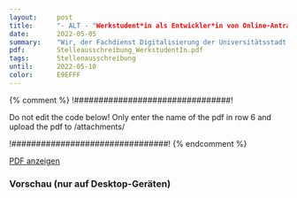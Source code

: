 ```yaml
---
layout:     post
title:      "- ALT - "Werkstudent*in als Entwickler*in von Online-Antragsassistenten und Back-End Workflows"
date:       2022-05-05
summary:    "Wir, der Fachdienst Digitalisierung der Universitätsstadt Marburg, suchen Dich zum nächstmöglichen Zeitpunkt als Entwickler*in von Online-Antragsassistenten und Back-End Workflows in eine Low-Code Plattform. Gemeinsam mit unserem Team „Onlinedienste“ arbeitest Du daran, dass die Stadt Marburg für Bürgerinnen, Bürger und Unternehmen zukünftig noch besser online zu erreichen ist und Antragstellung und Bearbeitung digital abgewickelt wird."
pdf:        Stelleausschreibung_WerkstudentIn.pdf
tags:       Stellenausschreibung
until:		2022-05-10
color:      E9EFFF
---
```


{% comment %}
!################################!

Do not edit the code below! Only enter the name of the pdf in row 6 and upload the pdf to /attachments/

!################################!
{% endcomment %}

<a class="btn btn-primary" href="{{ site.url }}/attachments/{{page.pdf}}">PDF anzeigen</a>

<h3>Vorschau (nur auf Desktop-Geräten)</h3>
<div class="d-none d-sm-block">
    <object data="{{ site.url }}/attachments/{{page.pdf}}" width="100%" height="1010" type='application/pdf'>
    </object>
</div>

